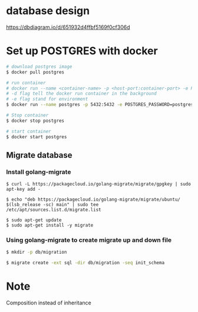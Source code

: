# database design

https://dbdiagram.io/d/651932d4ffbf5169f0cf306d

# Set up POSTGRES with docker

```bash
# download postgres image
$ docker pull postgres

# run container
# docker run --name <container-name> -p <host-port:container-port> -e POSTGRES_PASSWORD=postgres -d <image-name>
# -d flag tell the docker run container in the background
# -e flag stand for environment
$ docker run --name postgres -p 5432:5432 -e POSTGRES_PASSWORD=postgres -d postgres

# Stop container
$ docker stop postgres

# start container
$ docker start postgres
```

## Migrate database

### Install golang-migrate

```
$ curl -L https://packagecloud.io/golang-migrate/migrate/gpgkey | sudo  apt-key add -

$ echo "deb https://packagecloud.io/golang-migrate/migrate/ubuntu/ $(lsb_release -sc) main" | sudo tee  /etc/apt/sources.list.d/migrate.list

$ sudo apt-get update
$ sudo apt-get install -y migrate

```

### Using golang-migrate to create migrate up and down file

```bash
$ mkdir -p db/migration

$ migrate create -ext sql -dir db/migration -seq init_schema
```

# Note

Composition instead of inheritance
